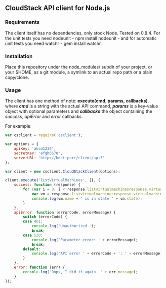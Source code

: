 ## CloudStack API client for Node.js


### Requirements

The client itself has no dependencies, only stock Node. Tested on 0.8.4. For the unit tests you need nodeunit - npm install nodeunit - and for automatic unit tests you need watchr - gem install watchr.

### Installation

Place this repository under the node_modules/ subdir of your project, or your $HOME, as a git module, a symlink to an actual repo path or a plain copy/clone.

### Usage

The client has one method of note: <b>execute(cmd, params, callbacks)</b>, where <b><i>cmd</i></b> is a string with the actual API command, <b><i>params</i></b> is a key-value object with optional parameters and <b><i>callbacks</i></b> the object containing the <i>success, apiError</i> and <i>error</i> callbacks. 

For example:

```javascript
var csclient = require('csclient');

var options = {
    apiKey: 'abcd1234',
    secretKey: 'efgh5678',
    serverURL: 'http://host:port/client/api?'
};

var client = new csclient.CloudStackClient(options);

client.execute('listVirtualMachines', {}, {
    success: function (response) {
        for (var i = 0; i < response.listvirtualmachinesresponse.virtualmachine.length; i++) {
            var vm = response.listvirtualmachinesresponse.virtualmachine[i];
            console.log(vm.name + " is in state " + vm.state);
        }
    },
    apiError: function (errorCode, errorMessage) {
        switch (errorCode) {
        case 401:
            console.log('Unauthorized.');
            break;
        case 530:
            console.log('Parameter error: ' + errorMessage);
            break;
        default:
            console.log('API error ' + errorCode + ': ' + errorMessage);
        }
    },
    error: function (err) {
        console.log('Oops, I did it again. ' + err.message);
    }
});
```
